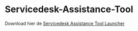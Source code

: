 # Servicedesk-Assistance-Tool

Download hier de [Servicedesk Assistance Tool Launcher](launcher.bat)
